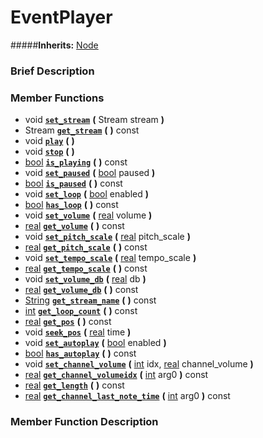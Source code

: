 #  EventPlayer  
#####**Inherits:** [Node](class_node)

###  Brief Description  


###  Member Functions 
  * void  **[`set_stream`](#set_stream)**  **(** Stream stream  **)**
  * Stream  **[`get_stream`](#get_stream)**  **(** **)** const
  * void  **[`play`](#play)**  **(** **)**
  * void  **[`stop`](#stop)**  **(** **)**
  * [bool](class_bool)  **[`is_playing`](#is_playing)**  **(** **)** const
  * void  **[`set_paused`](#set_paused)**  **(** [bool](class_bool) paused  **)**
  * [bool](class_bool)  **[`is_paused`](#is_paused)**  **(** **)** const
  * void  **[`set_loop`](#set_loop)**  **(** [bool](class_bool) enabled  **)**
  * [bool](class_bool)  **[`has_loop`](#has_loop)**  **(** **)** const
  * void  **[`set_volume`](#set_volume)**  **(** [real](class_real) volume  **)**
  * [real](class_real)  **[`get_volume`](#get_volume)**  **(** **)** const
  * void  **[`set_pitch_scale`](#set_pitch_scale)**  **(** [real](class_real) pitch_scale  **)**
  * [real](class_real)  **[`get_pitch_scale`](#get_pitch_scale)**  **(** **)** const
  * void  **[`set_tempo_scale`](#set_tempo_scale)**  **(** [real](class_real) tempo_scale  **)**
  * [real](class_real)  **[`get_tempo_scale`](#get_tempo_scale)**  **(** **)** const
  * void  **[`set_volume_db`](#set_volume_db)**  **(** [real](class_real) db  **)**
  * [real](class_real)  **[`get_volume_db`](#get_volume_db)**  **(** **)** const
  * [String](class_string)  **[`get_stream_name`](#get_stream_name)**  **(** **)** const
  * [int](class_int)  **[`get_loop_count`](#get_loop_count)**  **(** **)** const
  * [real](class_real)  **[`get_pos`](#get_pos)**  **(** **)** const
  * void  **[`seek_pos`](#seek_pos)**  **(** [real](class_real) time  **)**
  * void  **[`set_autoplay`](#set_autoplay)**  **(** [bool](class_bool) enabled  **)**
  * [bool](class_bool)  **[`has_autoplay`](#has_autoplay)**  **(** **)** const
  * void  **[`set_channel_volume`](#set_channel_volume)**  **(** [int](class_int) idx, [real](class_real) channel_volume  **)**
  * [real](class_real)  **[`get_channel_volumeidx`](#get_channel_volumeidx)**  **(** [int](class_int) arg0  **)** const
  * [real](class_real)  **[`get_length`](#get_length)**  **(** **)** const
  * [real](class_real)  **[`get_channel_last_note_time`](#get_channel_last_note_time)**  **(** [int](class_int) arg0  **)** const

###  Member Function Description  
